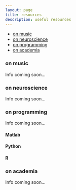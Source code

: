 ```yaml
---
layout: page
title: resources
description: useful resources
---
```


<div class="navbar">
    <div class="navbar-inner">
        <ul class="nav">
            <li><a href="#music">on music</a></li>
            <li><a href="#neuroscience">on neuroscience</a></li>
            <li><a href="#programming">on programming</a></li>
            <li><a href="#academia">on academia</a></li>
        </ul>
    </div>
</div>


### <a name="music"></a>on music
Info coming soon... 

### <a name="neuroscience"></a>on neuroscience
Info coming soon... 

### <a name="music"></a>on programming
Info coming soon... 

#### Matlab

#### Python

#### R

### <a name="music"></a>on academia
Info coming soon... 
